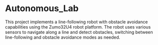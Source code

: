 # Autonomous_Lab
This project implements a line-following robot with obstacle avoidance capabilities using the Zumo32U4 robot platform. The robot uses various sensors to navigate along a line and detect obstacles, switching between line-following and obstacle avoidance modes as needed.
